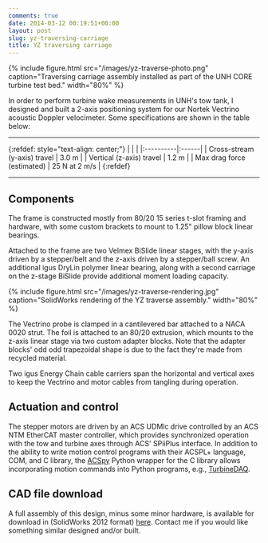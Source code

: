 ```yaml
---
comments: true
date: 2014-03-12 00:19:51+00:00
layout: post
slug: yz-traversing-carriage
title: YZ traversing carriage
---
```


{% include figure.html src="/images/yz-traverse-photo.png" caption="Traversing carriage assembly installed as part of the UNH CORE turbine test bed." width="80%" %}

In order to perform turbine wake measurements in UNH's tow tank, I designed and built a 2-axis positioning system for our Nortek Vectrino acoustic Doppler velocimeter. Some specifications are shown in the table below:

---


{:refdef: style="text-align: center;"}
|  |  |
|:----------|:------|
| Cross-stream (y-axis) travel | 3.0 m |
| Vertical (z-axis) travel | 1.2 m |
| Max drag force (estimated) | 25 N at 2 m/s |
{:refdef}

---


## Components

The frame is constructed mostly from 80/20 15 series t-slot framing and hardware, with some custom brackets to mount to 1.25" pillow block linear bearings.

Attached to the frame are two Velmex BiSlide linear stages, with the y-axis driven by a stepper/belt and the z-axis driven by a stepper/ball screw. An additional igus DryLin polymer linear bearing, along with a second carriage on the z-stage BiSlide provide additional moment loading capacity.

{% include figure.html src="/images/yz-traverse-rendering.jpg" caption="SolidWorks rendering of the YZ traverse assembly." width="80%" %}

The Vectrino probe is clamped in a cantilevered bar attached to a NACA 0020 strut. The foil is attached to an 80/20 extrusion, which mounts to the z-axis linear stage via two custom adapter blocks. Note that the adapter blocks' odd  odd trapezoidal shape is due to the fact they're made from recycled material.

Two igus Energy Chain cable carriers span the horizontal and vertical axes to keep the Vectrino and motor cables from tangling during operation.



## Actuation and control


The stepper motors are driven by an ACS UDMlc drive controlled by an ACS NTM EtherCAT master controller, which provides synchronized operation with the tow and turbine axes through ACS' SPiiPlus interface. In addition to the ability to write motion control programs with their ACSPL+ language, COM, and C library, the [ACSpy](https://github.com/petebachant/ACSpy) Python wrapper for the C library allows incorporating motion commands into Python programs, e.g., [TurbineDAQ](https://github.com/petebachant/TurbineDAQ).



## CAD file download


A full assembly of this design, minus some minor hardware, is available for download in (SolidWorks 2012 format) [here](https://drive.google.com/file/d/0BwMVIAlxIxfZQk5FWW5FR3NIaWs/edit?usp=sharing). Contact me if you would like something similar designed and/or built.
